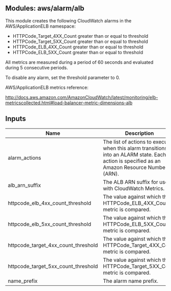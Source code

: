 ## Modules: aws/alarm/alb

This module creates the following CloudWatch alarms in the
AWS/ApplicationELB namespace:

  - HTTPCode_Target_4XX_Count greater than or equal to threshold
  - HTTPCode_Target_5XX_Count greater than or equal to threshold
  - HTTPCode_ELB_4XX_Count greater than or equal to threshold
  - HTTPCode_ELB_5XX_Count greater than or equal to threshold

All metrics are measured during a period of 60 seconds and evaluated
during 5 consecutive periods.

To disable any alarm, set the threshold parameter to 0.

AWS/ApplicationELB metrics reference:

http://docs.aws.amazon.com/AmazonCloudWatch/latest/monitoring/elb-metricscollected.html#load-balancer-metric-dimensions-alb

## Inputs

| Name | Description | Type | Default | Required |
|------|-------------|:----:|:-----:|:-----:|
| alarm\_actions | The list of actions to execute when this alarm transitions into an ALARM state. Each action is specified as an Amazon Resource Number \(ARN\). | list | `<list>` | no |
| alb\_arn\_suffix | The ALB ARN suffix for use with CloudWatch Metrics. | string | n/a | yes |
| httpcode\_elb\_4xx\_count\_threshold | The value against which the HTTPCode\_ELB\_4XX\_Count metric is compared. | string | `"0"` | no |
| httpcode\_elb\_5xx\_count\_threshold | The value against which the HTTPCode\_ELB\_5XX\_Count metric is compared. | string | `"80"` | no |
| httpcode\_target\_4xx\_count\_threshold | The value against which the HTTPCode\_Target\_4XX\_Count metric is compared. | string | `"0"` | no |
| httpcode\_target\_5xx\_count\_threshold | The value against which the HTTPCode\_Target\_5XX\_Count metric is compared. | string | `"80"` | no |
| name\_prefix | The alarm name prefix. | string | n/a | yes |

